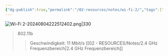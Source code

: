 ```yaml
---
{"dg-publish":true,"permalink":"/02-resources/notes/wi-fi-2/","tags":["netzwerk/wifi"],"noteIcon":"","updated":"2025-07-12T13:31:41.000+02:00"}
---
```


![Wi-Fi 2-20240804222512402.png|330](/img/user/02%20-%20RESOURCES/Files/IMG/Wi-Fi%202-20240804222512402.png)
>802.11b
>>Geschwindigkeit: 11 Mbit/s
>>[[02 - RESOURCES/Notes/2.4 GHz Frequenzbereich\|2.4 GHz Frequenzbereich]]